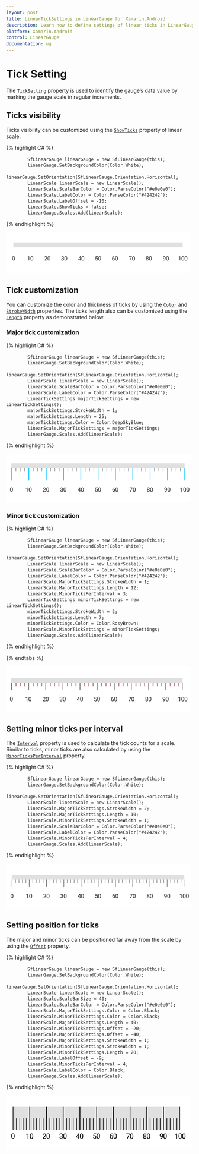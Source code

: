 ```yaml
---
layout: post
title: LinearTickSettings in LinearGauge for Xamarin.Android
description: Learn how to define settings of linear ticks in LinearGauge
platform: Xamarin.Android
control: LinearGauge
documentation: ug
---
```


# Tick Setting 

The [`TickSetting`](https://help.syncfusion.com/cr/cref_files/xamarin-android/sfgauge/Syncfusion.SfGauge.Android~Com.Syncfusion.Gauges.SfCircularGauge.TickSetting.html) property is used to identify the gauge’s data value by marking the gauge scale in regular increments.

## Ticks visibility

Ticks visibility can be customized using the [`ShowTicks`](https://help.syncfusion.com/cr/cref_files/xamarin-android/sfgauge/Syncfusion.SfGauge.Android~Com.Syncfusion.Gauges.SfLinearGauge.LinearScale~ShowTicks.html) property of linear scale.

{% highlight C# %}

		    SfLinearGauge linearGauge = new SfLinearGauge(this);
            linearGauge.SetBackgroundColor(Color.White);
            linearGauge.SetOrientation(SfLinearGauge.Orientation.Horizontal);
            LinearScale linearScale = new LinearScale();
            linearScale.ScaleBarColor = Color.ParseColor("#e0e0e0");
            linearScale.LabelColor = Color.ParseColor("#424242");
            linearScale.LabelOffset = -10;
            linearScale.ShowTicks = false;
            linearGauge.Scales.Add(linearScale);
			
{% endhighlight %}

![](tick-setting_images/tick-setting1.png)

## Tick customization

You can customize the color and thickness of ticks by using the [`Color`](https://help.syncfusion.com/cr/cref_files/xamarin-android/sfgauge/Syncfusion.SfGauge.Android~Com.Syncfusion.Gauges.SfLinearGauge.LinearTickSettings~Color.html) and [`StrokeWidth`](https://help.syncfusion.com/cr/cref_files/xamarin-android/sfgauge/Syncfusion.SfGauge.Android~Com.Syncfusion.Gauges.SfLinearGauge.LinearTickSettings~StrokeWidth.html) properties. The ticks length also can be customized using the [`Length`](https://help.syncfusion.com/cr/cref_files/xamarin-android/sfgauge/Syncfusion.SfGauge.Android~Com.Syncfusion.Gauges.SfLinearGauge.LinearTickSettings~Length.html) property as demonstrated below.

### Major tick customization

{% highlight C# %}

		    SfLinearGauge linearGauge = new SfLinearGauge(this);
            linearGauge.SetBackgroundColor(Color.White);
            linearGauge.SetOrientation(SfLinearGauge.Orientation.Horizontal);
            LinearScale linearScale = new LinearScale();
            linearScale.ScaleBarColor = Color.ParseColor("#e0e0e0");
            linearScale.LabelColor = Color.ParseColor("#424242");
            LinearTickSettings majorTickSettings = new LinearTickSettings();
            majorTickSettings.StrokeWidth = 1;
            majorTickSettings.Length = 25;
            majorTickSettings.Color = Color.DeepSkyBlue;
            linearScale.MajorTickSettings = majorTickSettings;
            linearGauge.Scales.Add(linearScale);
			
{% endhighlight %}

![](tick-setting_images/tick-setting2.png)

### Minor tick customization

{% highlight C# %}

            SfLinearGauge linearGauge = new SfLinearGauge(this);
            linearGauge.SetBackgroundColor(Color.White);
            linearGauge.SetOrientation(SfLinearGauge.Orientation.Horizontal);
            LinearScale linearScale = new LinearScale();
            linearScale.ScaleBarColor = Color.ParseColor("#e0e0e0");
            linearScale.LabelColor = Color.ParseColor("#424242");
            linearScale.MajorTickSettings.StrokeWidth = 1;
            linearScale.MajorTickSettings.Length = 12;
            linearScale.MinorTicksPerInterval = 3;
            LinearTickSettings minorTickSettings = new LinearTickSettings();
            minorTickSettings.StrokeWidth = 2;
            minorTickSettings.Length = 7;
            minorTickSettings.Color = Color.RosyBrown;
            linearScale.MinorTickSettings = minorTickSettings;
            linearGauge.Scales.Add(linearScale);
			
{% endhighlight %}

{% endtabs %}

![](tick-setting_images/tick-setting3.png)

## Setting minor ticks per interval

The [`Interval`](https://help.syncfusion.com/cr/cref_files/xamarin-android/sfgauge/Syncfusion.SfGauge.Android~Com.Syncfusion.Gauges.SfLinearGauge.LinearScale~Interval.html) property is used to calculate the tick counts for a scale. Similar to ticks, minor ticks are also calculated by using the [`MinorTicksPerInterval`](https://help.syncfusion.com/cr/cref_files/xamarin-android/sfgauge/Syncfusion.SfGauge.Android~Com.Syncfusion.Gauges.SfLinearGauge.LinearScale~MinorTicksPerInterval.html) property.

{% highlight C# %}

            SfLinearGauge linearGauge = new SfLinearGauge(this);
            linearGauge.SetBackgroundColor(Color.White);
            linearGauge.SetOrientation(SfLinearGauge.Orientation.Horizontal);
            LinearScale linearScale = new LinearScale();
            linearScale.MajorTickSettings.StrokeWidth = 2;
            linearScale.MajorTickSettings.Length = 10;
            linearScale.MinorTickSettings.StrokeWidth = 1;
            linearScale.ScaleBarColor = Color.ParseColor("#e0e0e0");
            linearScale.LabelColor = Color.ParseColor("#424242");
            linearScale.MinorTicksPerInterval = 4;
            linearGauge.Scales.Add(linearScale);
			
{% endhighlight %}

![](tick-setting_images/tick-setting4.png)

## Setting position for ticks

The major and minor ticks can be positioned far away from the scale by using the [`Offset`](https://help.syncfusion.com/cr/cref_files/xamarin-android/sfgauge/Syncfusion.SfGauge.Android~Com.Syncfusion.Gauges.SfLinearGauge.LinearTickSettings~Offset.html) property.

{% highlight C# %}

            SfLinearGauge linearGauge = new SfLinearGauge(this);
            linearGauge.SetBackgroundColor(Color.White);
            linearGauge.SetOrientation(SfLinearGauge.Orientation.Horizontal);
            LinearScale linearScale = new LinearScale();
            linearScale.ScaleBarSize = 40;
            linearScale.ScaleBarColor = Color.ParseColor("#e0e0e0");
            linearScale.MajorTickSettings.Color = Color.Black;
            linearScale.MinorTickSettings.Color = Color.Black;
            linearScale.MajorTickSettings.Length = 40;
            linearScale.MinorTickSettings.Offset = -20;
            linearScale.MajorTickSettings.Offset = -40;
            linearScale.MajorTickSettings.StrokeWidth = 1;
            linearScale.MinorTickSettings.StrokeWidth = 1;
            linearScale.MinorTickSettings.Length = 20;
            linearScale.LabelOffset = -9;
            linearScale.MinorTicksPerInterval = 4;
            linearScale.LabelColor = Color.Black;
            linearGauge.Scales.Add(linearScale);
			
{% endhighlight %}

![](tick-setting_images/tick-setting5.png)